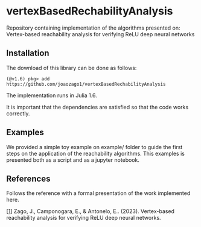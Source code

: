 # vertexBasedRechabilityAnalysis
Repository containing implementation of the algorithms presented on: Vertex-based reachability analysis for verifying ReLU deep neural networks

## Installation

The download of this library can be done as follows:

```
(@v1.6) pkg> add https://github.com/joaozago1/vertexBasedRechabilityAnalysis
```

The implementation runs in Julia 1.6.

It is important that the dependencies are satisfied so that the code works correctly.

## Examples

We provided a simple toy example on example/ folder to guide the first steps on the application of the reachability algorithms. This examples is presented both as a script and as a jupyter notebook.

## References

Follows the reference with a formal presentation of the work implemented here.

[<a href="https://arxiv.org/abs/2301.12001">1</a>] Zago, J., Camponogara, E., & Antonelo, E.. (2023). Vertex-based reachability analysis for verifying ReLU deep neural networks.
